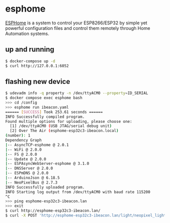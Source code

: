 esphome
=======

[ESPHome][1] is a system to control your ESP8266/ESP32 by simple yet powerful
configuration files and control them remotely through Home Automation systems.

## up and running

```bash
$ docker-compose up -d
$ curl http://127.0.0.1:6052
```

## flashing new device

```bash
$ udevadm info -q property -n /dev/ttyACM0 --property=ID_SERIAL
$ docker compose exec esphome bash
>>> cd /config
>>> esphome run ibeacon.yaml
====== [SUCCESS] Took 253.61 seconds ======
INFO Successfully compiled program.
Found multiple options for uploading, please choose one:
  [1] /dev/ttyACM0 (USB JTAG/serial debug unit)
  [2] Over The Air (esphome-esp32c3-ibeacon.local)
(number): 1
Dependency Graph
|-- AsyncTCP-esphome @ 2.0.1
|-- WiFi @ 2.0.0
|-- FS @ 2.0.0
|-- Update @ 2.0.0
|-- ESPAsyncWebServer-esphome @ 3.1.0
|-- DNSServer @ 2.0.0
|-- ESPmDNS @ 2.0.0
|-- ArduinoJson @ 6.18.5
|-- NeoPixelBus @ 2.7.3
INFO Successfully uploaded program.
INFO Starting log output from /dev/ttyACM0 with baud rate 115200
^C
>>> ping esphome-esp32c3-ibeacon.lan
>>> exit
$ curl http://esphome-esp32c3-ibeacon.lan/
$ curl -X POST 'http://esphome-esp32c3-ibeacon.lan/light/neopixel_light/turn_on?brightness=255&r=255&g=192&b=203&white_value=0&effect=None'
```

[1]: https://esphome.io/
